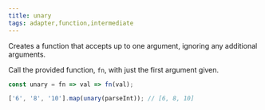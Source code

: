 ```yaml
---
title: unary
tags: adapter,function,intermediate
---
```


Creates a function that accepts up to one argument, ignoring any additional arguments.

Call the provided function, `fn`, with just the first argument given.

```js
const unary = fn => val => fn(val);
```

```js
['6', '8', '10'].map(unary(parseInt)); // [6, 8, 10]
```